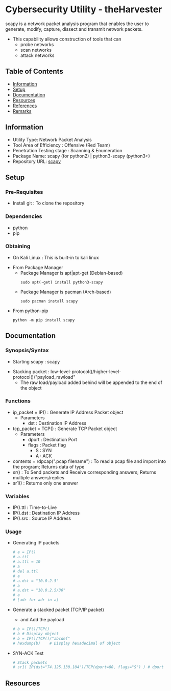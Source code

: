 # Cybersecurity Utility - theHarvester

scapy is a network packet analysis program that enables the user to generate, modify, capture, dissect and transmit network packets.
- This capability allows construction of tools that can
    + probe networks
    + scan networks
    + attack networks

## Table of Contents
- [Information](#information)
- [Setup](#setup)
- [Documentation](#documentation)
- [Resources](#resources)
- [References](#references)
- [Remarks](#remarks)

## Information

+ Utility Type: Network Packet Analysis
+ Tool Area of Efficiency : Offensive (Red Team)
+ Penetration Testing stage : Scanning & Enumeration
+ Package Name: scapy (for python2) | python3-scapy (python3+)
+ Repository URL: [scapy](https://github.com/secdev/scapy)

## Setup

### Pre-Requisites

+ Install git : To clone the repository

### Dependencies

+ python
+ pip

### Obtaining

+ On Kali Linux : This is built-in to kali linux
- From Package Manager
    - Package Manager is apt|apt-get (Debian-based)
        ```console
        sudo apt(-get) install python3-scapy
        ```
    - Package Manager is pacman (Arch-based)
        ```console
        sudo pacman install scapy
        ```
- From python-pip
    ```console
    python -m pip install scapy
    ```

## Documentation

### Synopsis/Syntax

+ Starting scapy : scapy
- Stacking packet : low-level-protocol()/higher-level-protocol()/"payload_rawload"
    + The raw load/payload added behind will be appended to the end of the object

### Functions

- ip_packet = IP() : Generate IP Address Packet object
    - Parameters
        + dst : Destination IP Address
- tcp_packet = TCP() : Generate TCP Packet object
    - Parameters
        + dport : Destination Port
        - flags : Packet flag
            + S : SYN
            + A : ACK
- contents = rdpcap(".pcap filename") : To read a pcap file and import into the program; Returns data of type <list>
- sr() : To Send packets and Receive corresponding answers; Returns multiple answers/replies
- sr1() : Returns only one answer

### Variables

+ IP().ttl : Time-to-Live
+ IP().dst : Destination IP Address
+ IP().src : Source IP Address

### Usage

- Generating IP packets
    ```python
    # a = IP()
    # a.ttl
    # a.ttl = 10
    # a
    # del a.ttl
    # a
    # a.dst = "10.0.2.5"
    # a 
    # a.dst = "10.0.2.5/30"
    # a 
    # [adr for adr in a]
    ```

- Generate a stacked packet (TCP/IP packet)
    + and Add the payload
    ```python
    # b = IP()/TCP()
    # b # Display object
    # b = IP()/TCP()/"abcdef"
    # hexdump(b)    # Display hexadecimal of object
    ```

- SYN-ACK Test
    ```python
    # Stack packets
    # sr1( IP(dst="74.125.130.104")/TCP(dport=80, flags="S") ) # dport = Destination Port
    ```

## Resources
